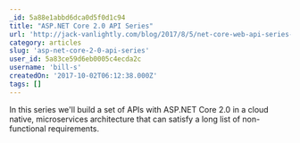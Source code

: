 ```yaml
---
_id: 5a88e1abbd6dca0d5f0d1c94
title: "ASP.NET Core 2.0 API Series"
url: 'http://jack-vanlightly.com/blog/2017/8/5/net-core-web-api-series-introduction'
category: articles
slug: 'asp-net-core-2-0-api-series'
user_id: 5a83ce59d6eb0005c4ecda2c
username: 'bill-s'
createdOn: '2017-10-02T06:12:38.000Z'
tags: []
---
```


In this series we'll build a set of APIs with ASP.NET Core 2.0 in a cloud native, microservices architecture that can satisfy a long list of non-functional requirements.
